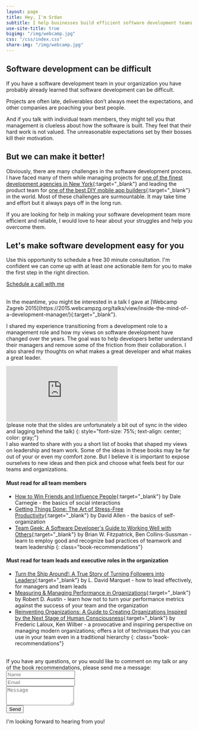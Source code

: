 ```yaml
---
layout: page
title: Hey, I'm Srdan
subtitle: I help businesses build efficient software development teams
use-site-title: true
bigimg: "/img/webcamp.jpg"
css: "/css/index.css"
share-img: "/img/webcamp.jpg"
---
```


Software development can be difficult
-------------------------------------

If you have a software development team in your organization you have probably already learned that software development can be difficult.

Projects are often late, deliverables don’t always meet the expectations, and other companies are poaching your best people.

And if you talk with individual team members, they might tell you that management is clueless about how the software is built. They feel that their hard work is not valued. The unreasonable expectations set by their bosses kill their motivation.

But we can make it better!
--------------------------

Obviously, there are many challenges in the software development process. I have faced many of them while managing projects for [one of the finest development agencies in New York](https://clutch.co/profile/five#reviews){:target="_blank"} and leading the product team for [one of the best DIY mobile app builders](http://www.shoutem.com/){:target="_blank"} in the world. Most of these challenges are surmountable. It may take time and effort but it always pays off in the long run.

If you are looking for help in making your software development team more efficient and reliable, I would love to hear about your struggles and help you overcome them.

Let's make software development easy for you
--------------------------------------------

Use this opportunity to schedule a free 30 minute consultation. I'm confident we can come up with at least one actionable item for you to make the first step in the right direction.

<div class="text-center">
  <p><a href="https://calendly.com/srdan-stanic/30min" class="btn btn-primary btn-lg" target="_blank">Schedule a call with me</a></p>
</div>

<br>
In the meantime, you might be interested in a talk I gave at [Webcamp Zagreb 2015](https://2015.webcampzg.org/talks/view/inside-the-mind-of-a-development-manager/){:target="_blank"}.

I shared my experience transitioning from a development role to a management role and how my views on software development have changed over the years. The goal was to help developers better understand their managers and remove some of the friction from their collaboration. I also shared my thoughts on what makes a great developer and what makes a great leader.

<div class="embed-responsive embed-responsive-16by9">
<iframe class="embed-responsive-item" src="https://www.youtube.com/embed/GhPp6BzIko4" frameborder="0" allowfullscreen></iframe>
</div>
(please note that the slides are unfortunately a bit out of sync in the video and lagging behind the talk)
{: style="font-size: 75%; text-align: center; color: gray;"}

<br>
I also wanted to share with you a short list of books that shaped my views on leadership and team work. Some of the ideas in these books may be far out of your or even my comfort zone. But I believe it is important to expose ourselves to new ideas and then pick and choose what feels best for our teams and organizations.

#### Must read for all team members ####

- [How to Win Friends and Influence People](https://www.goodreads.com/book/show/4865.How_to_Win_Friends_and_Influence_People){:target="_blank"} by Dale Carnegie - the basics of social interactions
- [Getting Things Done: The Art of Stress-Free Productivity](https://www.goodreads.com/book/show/1633.Getting_Things_Done){:target="_blank"} by David Allen - the basics of self-organization
- [Team Geek: A Software Developer's Guide to Working Well with Others](https://www.goodreads.com/book/show/14514115-team-geek){:target="_blank"} by Brian W. Fitzpatrick, Ben Collins-Sussman - learn to employ good and recognize bad practices of teamwork and team leadership
{: class="book-recommendations"}

#### Must read for team leads and executive roles in the organization ####

- [Turn the Ship Around!: A True Story of Turning Followers into Leaders](https://www.goodreads.com/book/show/16158601-turn-the-ship-around){:target="_blank"} by L. David Marquet - how to lead effectively, for managers and team leads
- [Measuring & Managing Performance in Organizations](https://www.goodreads.com/book/show/1472259.Measuring_Managing_Performance_in_Organizations){:target="_blank"} by Robert D. Austin - learn how not to turn your performance metrics against the success of your team and the organization
- [Reinventing Organizations: A Guide to Creating Organizations Inspired by the Next Stage of Human Consciousness](https://www.goodreads.com/book/show/20787425-reinventing-organizations){:target="_blank"} by Frederic Laloux, Ken Wilber - a provocative and inspiring perspective on managing modern organizations; offers a lot of techniques that you can use in your team even in a traditional hierarchy
{: class="book-recommendations"}

<br>
If you have any questions, or you would like to comment on my talk or any of the book recommendations, please send me a message:

<form action="https://formspree.io/hello-L9cjmh3yQJ@srdanstanic.com"
      method="POST" class="form-group">
  <div class="row">
    <div class="form-group col-xs-6">
      <input type="text" name="name" placeholder="Name" class="form-control">
    </div>
    <div class="form-group col-xs-6">
      <input type="text" name="_replyto" placeholder="Email" class="form-control">
    </div>
  </div>
  <div class="row">
    <div class="form-group col-xs-12">
      <textarea class="form-control" name="message" rows="3" placeholder="Message"></textarea>
    </div>
    <div class="form-group col-xs-12">
      <input type="submit" value="Send" class="btn btn-primary">
    </div>
  </div>
</form>

I'm looking forward to hearing from you!
